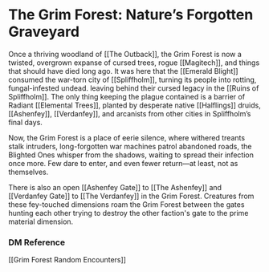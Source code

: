 # The Grim Forest: Nature’s Forgotten Graveyard  

Once a thriving woodland of [[The Outback]], the Grim Forest is now a twisted, overgrown expanse of cursed trees, rogue [[Magitech]], and things that should have died long ago. It was here that the [[Emerald Blight]] consumed the war-torn city of [[Spliffholm]], turning its people into rotting, fungal-infested undead. leaving behind their cursed legacy in the [[Ruins of Spliffholm]]. The only thing keeping the plague contained is a barrier of Radiant [[Elemental Trees]], planted by desperate native [[Halflings]] druids, [[Ashenfey]], [[Verdanfey]], and arcanists from other cities in Spliffholm’s final days.  

Now, the Grim Forest is a place of eerie silence, where withered treants stalk intruders, long-forgotten war machines patrol abandoned roads, the Blighted Ones whisper from the shadows, waiting to spread their infection once more. Few dare to enter, and even fewer return—at least, not as themselves.

There is also an open [[Ashenfey Gate]] to [[The Ashenfey]] and [[Verdanfey Gate]] to [[The Verdanfey]] in the Grim Forest. Creatures from these fey-touched dimensions roam the Grim Forest between the gates hunting each other trying to destroy the other faction's gate to the prime material dimension.

### DM Reference

[[Grim Forest Random Encounters]]